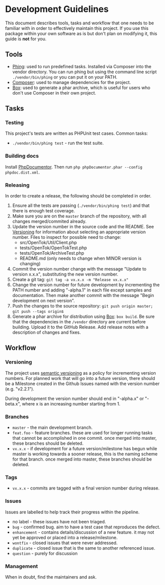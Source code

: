 # Development Guidelines

This document describes tools, tasks and workflow that one needs to be familiar with in order to effectively maintain
this project. If you use this package within your own software as is but don't plan on modifying it, this guide is
**not** for you.

## Tools

*  [Phing](http://www.phing.info/): used to run predefined tasks. Installed via Composer into the vendor directory. You
   can run phing but using the command line script `./vendor/bin/phing` or you can put it on your PATH.
*  [Composer](https://getcomposer.org/): used to manage dependencies for the project.
*  [Box](http://box-project.org/): used to generate a phar archive, which is useful for users who
   don't use Composer in their own project.

## Tasks

### Testing

This project's tests are written as PHPUnit test cases. Common tasks:

*  `./vendor/bin/phing test` - run the test suite.

### Building docs

Install [PhpDocumentor](https://docs.phpdoc.org/). Then run `php phpDocumentor.phar --config phpdoc.dist.xml`.

### Releasing

In order to create a release, the following should be completed in order.

1. Ensure all the tests are passing (`./vendor/bin/phing test`) and that there is enough test coverage.
1. Make sure you are on the `master` branch of the repository, with all changes merged/commited already.
1. Update the version number in the source code and the README. See [Versioning](#versioning) for information
   about selecting an appropriate version number. Files to inspect for possible need to change:
   - src/OpenTok/Util/Client.php
   - tests/OpenTok/OpenTokTest.php
   - tests/OpenTok/ArchiveTest.php
   - README.md (only needs to change when MINOR version is changing)
1. Commit the version number change with the message "Update to version x.x.x", substituting the new version number.
1. Create a git tag: `git tag -a vx.x.x -m "Release vx.x.x"`
1. Change the version number for future development by incrementing the PATH number and adding
   "-alpha.1" in each file except samples and documentation. Then make another commit with the
   message "Begin development on next version".
1. Push the changes to the source repository: `git push origin master; git push --tags origin`s
1. Generate a phar archive for distribution using [Box](https://github.com/box-project/box2): `box build`. Be sure that the
   dependencies in the `/vendor` directory are current before building. Upload it to the GitHub Release. Add
   release notes with a description of changes and fixes.

## Workflow

### Versioning

The project uses [semantic versioning](http://semver.org/) as a policy for incrementing version numbers. For planned
work that will go into a future version, there should be a Milestone created in the Github Issues named with the version
number (e.g. "v2.2.1").

During development the version number should end in "-alpha.x" or "-beta.x", where x is an increasing number starting from 1.

### Branches

*  `master` - the main development branch.
*  `feat.foo` - feature branches. these are used for longer running tasks that cannot be accomplished in one commit.
   once merged into master, these branches should be deleted.
*  `vx.x.x` - if development for a future version/milestone has begun while master is working towards a sooner
   release, this is the naming scheme for that branch. once merged into master, these branches should be deleted.

### Tags

*  `vx.x.x` - commits are tagged with a final version number during release.

### Issues

Issues are labelled to help track their progress within the pipeline.

*  no label - these issues have not been triaged.
*  `bug` - confirmed bug. aim to have a test case that reproduces the defect.
*  `enhancement` - contains details/discussion of a new feature. it may not yet be approved or placed into a
   release/milestone.
*  `wontfix` - closed issues that were never addressed.
*  `duplicate` - closed issue that is the same to another referenced issue.
*  `question` - purely for discussion

### Management

When in doubt, find the maintainers and ask.
